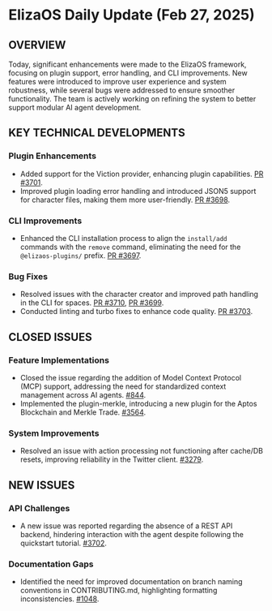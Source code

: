 # ElizaOS Daily Update (Feb 27, 2025)

## OVERVIEW 
Today, significant enhancements were made to the ElizaOS framework, focusing on plugin support, error handling, and CLI improvements. New features were introduced to improve user experience and system robustness, while several bugs were addressed to ensure smoother functionality. The team is actively working on refining the system to better support modular AI agent development.

## KEY TECHNICAL DEVELOPMENTS

### Plugin Enhancements
- Added support for the Viction provider, enhancing plugin capabilities. [PR #3701](https://github.com/elizaos/eliza/pull/3701).
- Improved plugin loading error handling and introduced JSON5 support for character files, making them more user-friendly. [PR #3698](https://github.com/elizaos/eliza/pull/3698).

### CLI Improvements
- Enhanced the CLI installation process to align the `install/add` commands with the `remove` command, eliminating the need for the `@elizaos-plugins/` prefix. [PR #3697](https://github.com/elizaos/eliza/pull/3697).

### Bug Fixes
- Resolved issues with the character creator and improved path handling in the CLI for spaces. [PR #3710](https://github.com/elizaos/eliza/pull/3710), [PR #3699](https://github.com/elizaos/eliza/pull/3699).
- Conducted linting and turbo fixes to enhance code quality. [PR #3703](https://github.com/elizaos/eliza/pull/3703).

## CLOSED ISSUES

### Feature Implementations
- Closed the issue regarding the addition of Model Context Protocol (MCP) support, addressing the need for standardized context management across AI agents. [#844](https://github.com/elizaos/eliza/issues/844).
- Implemented the plugin-merkle, introducing a new plugin for the Aptos Blockchain and Merkle Trade. [#3564](https://github.com/elizaos/eliza/issues/3564).

### System Improvements
- Resolved an issue with action processing not functioning after cache/DB resets, improving reliability in the Twitter client. [#3279](https://github.com/elizaos/eliza/issues/3279).

## NEW ISSUES

### API Challenges
- A new issue was reported regarding the absence of a REST API backend, hindering interaction with the agent despite following the quickstart tutorial. [#3702](https://github.com/elizaos/eliza/issues/3702).

### Documentation Gaps
- Identified the need for improved documentation on branch naming conventions in CONTRIBUTING.md, highlighting formatting inconsistencies. [#1048](https://github.com/elizaos/eliza/issues/1048).